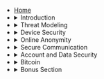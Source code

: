 <ul>
    <li><a href="#/">Home</a></li>
    <li>
        <details>
            <summary>Introduction</summary>
            <ul>
                <li><a href="#/introduction?id=digital-minimalism">Digital Minimalism</a></li>
                <li><a href="#/introduction?id=open-source">Open Source</a></li>
            </ul>
        </details>
    </li>
    <li>
        <details>
            <summary>Threat Modeling</summary>
            <ul>
                <li><a href="#/threat-modeling?id=who-are-you-defending-against-threat-actors">Who Are You Defending Against?</a></li>
                <li><a href="#/threat-modeling?id=how-to-define-your-personal-threat-model">Define Your Personal Threat Model</a></li>
            </ul>
        </details>
    </li>
    <li>
        <details>
            <summary>Device Security</summary>
            <ul>
                <li><a href="#/device-security?id=the-operating-system-your-digital-foundation">The Operating System</a></li>
                <li><a href="#/device-security?id=hardening-strengthening-your-system">Hardening: Strengthening Your System</a></li>
                <li><a href="#/device-security?id=grapheneos-a-secure-mobile-os">GrapheneOS: A Secure Mobile OS</a></li>
            </ul>
        </details>
    </li>
    <li>
        <details>
            <summary>Online Anonymity</summary>
            <ul>
                <li><a href="#/online-anonymity?id=vpn-virtual-private-network">VPN (Virtual Private Network)</a></li>
                <li><a href="#/online-anonymity?id=tor-the-onion-router">Tor (The Onion Router)</a></li>
                <li><a href="#/online-anonymity?id=dns-domain-name-system">DNS (Domain Name System)</a></li>
                <li><a href="#/online-anonymity?id=browsers-and-search-engines">Browsers and Search Engines</a></li>
            </ul>
        </details>
    </li>
    <li>
        <details>
            <summary>Secure Communication</summary>
            <ul>
                <li><a href="#/secure-communication?id=email-your-digital-mailbox">Email: Your Digital Mailbox</a></li>
                <li><a href="#/secure-communication?id=pgp-and-cryptography">PGP and Cryptography</a></li>
                <li><a href="#/secure-communication?id=secure-messaging">Secure Messaging</a></li>
            </ul>
        </details>
    </li>
    <li>
        <details>
            <summary>Account and Data Security</summary>
            <ul>
                <li><a href="#/account-and-data-security?id=passwords-and-2fa">Passwords and 2FA</a></li>
                <li><a href="#/account-and-data-security?id=cloud-storage">Cloud Storage</a></li>
                <li><a href="#/account-and-data-security?id=note-taking-applications">Note-Taking Applications</a></li>
                <li><a href="#/account-and-data-security?id=photos-and-metadata">Photos and Metadata</a></li>
            </ul>
        </details>
    </li>
    <li>
        <details>
            <summary>Bitcoin</summary>
            <ul>
                <li><a href="#/bitcoin?id=how-to-use-bitcoin-privately">How to Use Bitcoin Privately</a></li>
            </ul>
        </details>
    </li>
    <li>
        <details>
            <summary>Bonus Section</summary>
            <ul>
                <li><a href="#/bonus?id=large-language-models-llms">Large Language Models (LLMs)</a></li>
                <li><a href="#/bonus?id=vps-and-internet-domains">VPS and Internet Domains</a></li>
            </ul>
        </details>
    </li>
</ul>